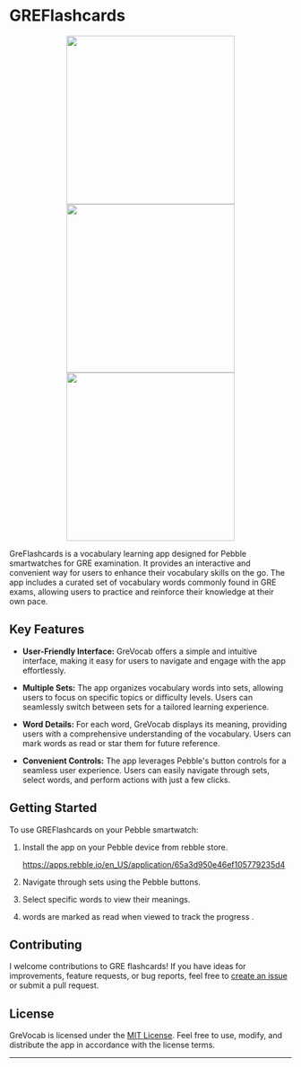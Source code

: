# GREFlashcards

<div align="center">
  <img src="https://github.com/ankithreddypati/GREFlashcards/assets/113855501/3b330fe1-500f-434c-8264-1efeab2c14f1" width="300" />
  <img src="https://github.com/ankithreddypati/GREFlashcards/assets/113855501/03fdd5a1-da4a-4775-bc69-6ec762cd17e7" width="300" /> 
  <img src="https://github.com/ankithreddypati/GREFlashcards/assets/113855501/44457f21-374f-4e50-a6df-b288c8ef060b" width="300" /> 
</div>



GreFlashcards is a vocabulary learning app designed for Pebble smartwatches for GRE examination. It provides an interactive and convenient way for users to enhance their vocabulary skills on the go. The app includes a curated set of vocabulary words commonly found in GRE exams, allowing users to practice and reinforce their knowledge at their own pace.

## Key Features

- **User-Friendly Interface:** GreVocab offers a simple and intuitive interface, making it easy for users to navigate and engage with the app effortlessly.

- **Multiple Sets:** The app organizes vocabulary words into sets, allowing users to focus on specific topics or difficulty levels. Users can seamlessly switch between sets for a tailored learning experience.

- **Word Details:** For each word, GreVocab displays its meaning, providing users with a comprehensive understanding of the vocabulary. Users can mark words as read or star them for future reference.

- **Convenient Controls:** The app leverages Pebble's button controls for a seamless user experience. Users can easily navigate through sets, select words, and perform actions with just a few clicks.

## Getting Started

To use GREFlashcards on your Pebble smartwatch:

1. Install the app on your Pebble device from rebble store.
   
   https://apps.rebble.io/en_US/application/65a3d950e46ef105779235d4

2. Navigate through sets using the Pebble buttons.
3. Select specific words to view their meanings.
4. words are marked as read when viewed to track the progress .

## Contributing

I welcome contributions to GRE flashcards! If you have ideas for improvements, feature requests, or bug reports, feel free to [create an issue](https://github.com/ankithreddypati/grevocab/issues/new) or submit a pull request.

## License

GreVocab is licensed under the [MIT License](https://github.com/ankithreddypati/grevocab/blob/main/LICENSE). Feel free to use, modify, and distribute the app in accordance with the license terms.

---
